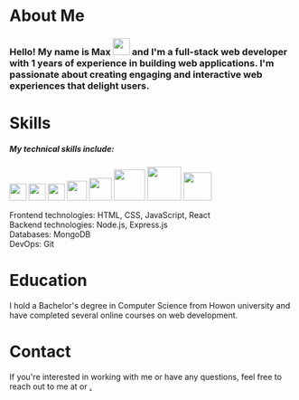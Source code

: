 <h1>About Me</h1>


### Hello! My name is Max <img src="https://media0.giphy.com/media/hvRJCLFzcasrR4ia7z/giphy.gif" width="30px">  and I'm a full-stack web developer with 1 years of experience in building web applications. I'm passionate about creating engaging and interactive web experiences that delight users.


<h1>Skills</h1>

<h5>My technical skills include:</h5>

<code><img style="object-fit: cover" src="https://cdn.worldvectorlogo.com/logos/html-1.svg" width="30px"></code>
<code><img style="object-fit: cover" src="https://img2.freepng.fr/20180816/rcw/kisspng-cascading-style-sheets-logo-clip-art-css3-html-5b7617f67bd3d6.3499284915344660385072.jpg" width="30px"></code>
<code><img src="https://w1.pngwing.com/pngs/136/126/png-transparent-javascript-logo-angularjs-nodejs-computer-programming-web-development-computer-software-jquery-yellow.png" width="30px"></code>
<code><img src="https://upload.wikimedia.org/wikipedia/commons/thumb/a/a7/React-icon.svg/2300px-React-icon.svg.png" width="35px"></code>
<code><img src="https://miro.medium.com/v2/resize:fit:512/1*doAg1_fMQKWFoub-6gwUiQ.png" width="40px"></code>
<code><img src="https://www.vectorlogo.zone/logos/nodejs/nodejs-ar21.png" width="55px"></code>
<code><img src="https://res.cloudinary.com/practicaldev/image/fetch/s--YbV36HLj--/c_imagga_scale,f_auto,fl_progressive,h_420,q_auto,w_1000/https://dev-to-uploads.s3.amazonaws.com/i/hpg6if7btrwilqkidqbe.png" width="60px"></code>
<code><img src="https://upload.wikimedia.org/wikipedia/commons/4/49/Redux.png" width="50px"></code>


<p> Frontend technologies: HTML, CSS, JavaScript, React <br/>
Backend technologies: Node.js, Express.js <br/>
Databases: MongoDB <br/>
DevOps: Git </p>

<h1>Education</h1>

I hold a Bachelor's degree in Computer Science from Howon university and have completed several online courses on web development.


<h1>Contact</h1>

If you're interested in working with me or have any questions, feel free to reach out to me at  or <a href="https://www.instagram.com/yourusername/">.





